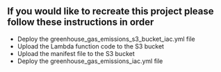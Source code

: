 ## If you would like to recreate this project please follow these instructions in order
- Deploy the greenhouse_gas_emissions_s3_bucket_iac.yml file
- Upload the Lambda function code to the S3 bucket
- Upload the manifest file to the S3 bucket
- Deploy the greenhouse_gas_emissions_iac.yml file
